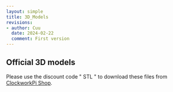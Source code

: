 ```yaml
---
layout: simple
title: 3D_Models
revisions:
- author: Cuu 
  date: 2024-02-22
  comment: First version
---
```

## Official 3D models

Please use the discount code " STL " to download these files from
[ClockworkPi
Shop](https://www.clockworkpi.com/product-page/gameshell-3d-models-in-stl-format).